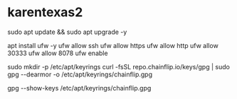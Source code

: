 # karentexas2
sudo apt update && sudo apt upgrade -y

apt install ufw -y 
ufw allow ssh 
ufw allow https 
ufw allow http 
ufw allow 30333
ufw allow 8078
ufw enable

sudo mkdir -p /etc/apt/keyrings
curl -fsSL repo.chainflip.io/keys/gpg | sudo gpg --dearmor -o /etc/apt/keyrings/chainflip.gpg

gpg --show-keys /etc/apt/keyrings/chainflip.gpg
